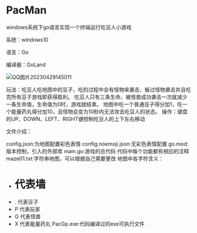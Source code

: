 # PacMan
windows系统下go语言实现一个终端运行吃豆人小游戏

系统：windows10

语言：Go

编译器：GoLand


![QQ图片20230429145011](https://user-images.githubusercontent.com/111231983/235289192-15794acf-99ed-43de-b042-11e217df7936.png)

玩法：吃豆人吃地图中的豆子，吃的过程中会有怪物来袭击，躲过怪物袭击并且吃完所有豆子游戏即获得胜利。
吃豆人只有三条生命，被怪兽成功袭击一次就减少一条生命值，生命值为0时，游戏就结束。
地图中吃一个普通豆子得分加1，吃一个能量药丸得分加10，且怪物会变为10秒内无法攻击吃豆人的状态。
操作：键盘的UP、DOWN、LEFT、RIGHT键控制吃豆人的上下左右移动

文件介绍：

config.json:为地图配置彩色表情
config.noemoji.json:无彩色表情配置
go.mod:版本控制，引入的外部库
main.go:游戏的总代码
代码中每个功能都有相应的注释
maze01.txt:字符串地图，可以根据自己需要更改
地图中各字符含义：
 - # 代表墙
 - . 代表豆子
 - P 代表玩家
 - G 代表怪兽
 - X 代表能量药丸
PacGp.exe:代码编译过的exe可执行文件





